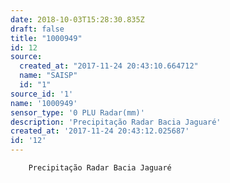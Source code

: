 ```yaml
---
date: 2018-10-03T15:28:30.835Z
draft: false
title: "1000949"
id: 12
source:
  created_at: "2017-11-24 20:43:10.664712"
  name: "SAISP"
  id: "1"
source_id: '1'
name: '1000949'
sensor_type: '0 PLU Radar(mm)'
description: 'Precipitação Radar Bacia Jaguaré'
created_at: '2017-11-24 20:43:12.025687'
id: '12'
---
```

		Precipitação Radar Bacia Jaguaré